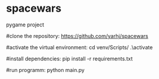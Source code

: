 # spacewars
pygame project

#clone the repository:
https://github.com/yarhj/spacewars

#activate the virtual environment:
cd venv/Scripts/
.\activate

#install dependencies:
pip install -r requirements.txt

#run programm:
python main.py

